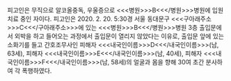 피고인은 무직으로 알코올중독, 우울증으로 <<<병원>>>B<<</병원>>>병원에 입원 치료 중인 자이다.
피고인은 2020. 2. 20. 5:30경 서울 동대문구 <<<구아래주소>>>C<<</구아래주소>>>에 있는 <<<병원>>>B<<</병원>>>병원 3층 출입문에서 외박을 하고 들어오는 과정에서 출입문이 열리지 않았다는 이유로, 출입문 앞에 있는 소화기를 들고 간호조무사인 피해자 <<<내국인이름>>>D<<</내국인이름>>>(남, 63세), 피해자 <<<내국인이름>>>E<<</내국인이름>>>(남, 40세), 피해자 <<<내국인이름>>>F<<</내국인이름>>>(남, 58세)의 얼굴과 몸을 향해 30여 초간 분사하여 각 폭행하였다.